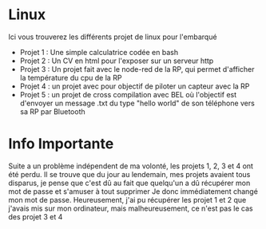 # Linux
Ici vous trouverez les différents projet de linux pour l'embarqué
* Projet 1 : Une simple calculatrice codée en bash
* Projet 2 : Un CV en html pour l'exposer sur un serveur http
* Projet 3 : Un projet fait avec le node-red de la RP, qui permet d'afficher la température du cpu de la RP
* Projet 4 : un projet avec pour objectif de piloter un capteur avec la RP
* Projet 5 : un projet de cross compilation avec BEL où l'objectif est d'envoyer un message .txt du type "hello world" de son téléphone vers sa RP par Bluetooth

# Info Importante
Suite a un problème indépendent de ma volonté, les projets 1, 2, 3 et 4 ont été perdu.
Il se trouve que du jour au lendemain, mes projets avaient tous disparus, je pense que c'est dû au fait que quelqu'un a dû récupérer mon mot de passe et s'amuser à tout supprimer
Je donc immédiatement changé mon mot de passe.
Heureusement, j'ai pu récupérer les projet 1 et 2 que j'avais mis sur mon ordinateur, mais malheureusement, ce n'est pas le cas des projet 3 et 4
